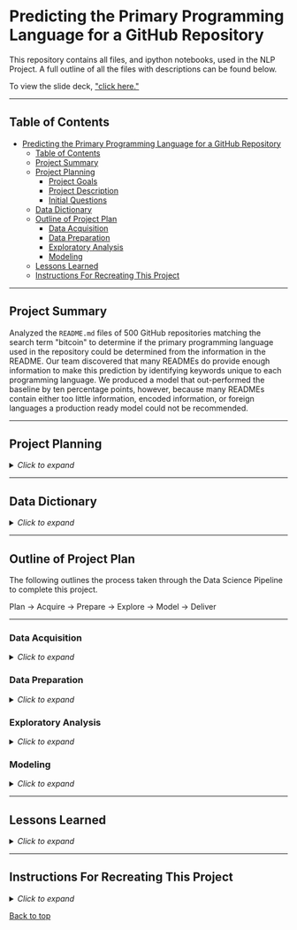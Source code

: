 # Predicting the Primary Programming Language for a GitHub Repository

This repository contains all files, and ipython notebooks, used in the NLP Project. A full outline of all the files with descriptions can be found below.

To view the slide deck, ["click here."](https://docs.google.com/presentation/d/1I_QQLWC0TRMOb0x_x64Gjn7MMuG_94kd-X5K00pr4kY/edit?usp=sharing) 


___

## Table of Contents

- [Predicting the Primary Programming Language for a GitHub Repository](#predicting-the-primary-programming-language-for-a-github-repository)
  - [Table of Contents](#table-of-contents)
  - [Project Summary](#project-summary)
  - [Project Planning](#project-planning)
    - [Project Goals](#project-goals)
    - [Project Description](#project-description)
    - [Initial Questions](#initial-questions)
  - [Data Dictionary](#data-dictionary)
  - [Outline of Project Plan](#outline-of-project-plan)
    - [Data Acquisition](#data-acquisition)
    - [Data Preparation](#data-preparation)
    - [Exploratory Analysis](#exploratory-analysis)
    - [Modeling](#modeling)
  - [Lessons Learned](#lessons-learned)
  - [Instructions For Recreating This Project](#instructions-for-recreating-this-project)

___

## Project Summary

Analyzed the `README.md` files of 500 GitHub repositories matching the search term "bitcoin" to determine if the primary programming language used in the repository could be determined from the information in the README. Our team discovered that many READMEs do provide enough information to make this prediction by identifying keywords unique to each programming language. We produced a model that out-performed the baseline by ten percentage points, however, because many READMEs contain either too little information, encoded information, or foreign languages a production ready model could not be recommended.

___

## Project Planning

<details><summary><i>Click to expand</i></summary>

### Project Goals

Determine the primary programming language of a GitHub repository by using natural language processing (NLP) techniques on their `README.md`.

### Project Description

GitHub is where over 83 million developers shape the future of software, together. This software is hosted on the site in "repositories". Aside from from acting as a home for open source coding, GitHub offers several interesting features in the repo's. One particular feature, that we will be investigating in this project, is the programming language percentage.

The programming language percentage is an infographic on the home page of every repo on GitHub. It indicates the percentage of each programming language in that particular repo. For most repo's there is a clear primary programming language (many have only 1 language).

Another common attribute of GitHub repo's is the `README.md`. The `README.md` is a file that generally contains an introduction to the repo, explains the purpose of the code, and shares instructions for running the code.

In this project, we will attempt to use data from the `README.md` to predict what language that repo is primarilly coded in. We are specifically interested in repo's related to the search term "bitcoin". We use the top 500 results for the search term "bitcoin" to obtain the data used for this project.

### Initial Questions

1. Can we predict the programming language of a repo by using NLP on the `README.md`?
2. Is there a statistically significant difference between `README.md` lengths for the top 3 most common languages?
3. Can the presence of certain keywords be used to identify the main programming language for a repository?
4. Are there bi-grams that are unique to one of the top 3 most common programming languages?
5. Is there a statistically significant difference in sentiment analysis between `REAMDE.md` files for the top 3 most common languages?

</details>

___

## Data Dictionary

<details><summary><i>Click to expand</i></summary>


| Variable              | Meaning      |
| --------------------- | ------------ |
| repo | Path to repository on github.com |
| language | Primary programming language in repository |
| readme | Contains full contents of the repository's "README.md" |
| clean | Contains the normalized, and tokenized, contents of the repository's "README.md" with stopwords removed |
| stemmed | Contains the stemmed words from the clean "README.md" text |
| lemmatized | Contains the lemmatized words from the clean "README.md" text |
| contains_python_keywords | Whether or not a README contains keywords common to Python repositories |
| contains_cpp_keywords | Whether or not a README contains keywords common to C++ repositories |
| contains_js_keywords | Whether or not a README contains keywords common to JavaScript repositories |

</details>

___

## Outline of Project Plan

The following outlines the process taken through the Data Science Pipeline to complete this project.

Plan &#8594; Acquire &#8594; Prepare &#8594; Explore &#8594; Model &#8594; Deliver

---
### Data Acquisition

<details><summary><i>Click to expand</i></summary>

**Acquisition Files:**

- acquire_urls.ipynb: Contains instructions for pulling a list of repository URLs matching the search term "bitcoin". It should be noted that this script was executed on May 16, 2022 and may produce different results at a later date. For reproducibility, a cache file containing the specific URLs used for this project is provided with the repository.
- urls.csv: A cache file containing URLs for the repositories used for this project.
- acquire.py: A python script containing code that pulls the repo path, language, and readme from list of repo's in urls.csv.

**Steps Taken:**

- This search is done via GitHub's API and a list is extracted that contains the url path to 500 related repos.
- A list of URLs for repositories matching the search term "bitcoin" is collected using the Github API. In order to have ample data to work with N URLs are acquired.
- The list of URLs is used to acquire the `README.md` file and primary programming language for each repository using the Github API. This can be a time consuming process.
- The readme's from each repo are pulled through the API and compiled to return a .json file with the aforementioned keys and values.

</details>

### Data Preparation

<details><summary><i>Click to expand</i></summary>

**Preparation Files:**

- prepare.ipynb: Contains instructions for preparing the data and testing the prepare.py module.
- prepare.py: Contains functions used for preparing the readme's for exploration and modeling.
- preprocessing.py: Contains functions used for preprocessing data for exploration and modeling such as splitting data.

**Steps Taken:**

- Now begins the challenge of quantizing communications in the english lanuage. NLP attempts to do just that by utilizing cutting edge computational power. Common parsing techniques are used on the original corpus collected from GitHub.
- In this project, the contents of an individual `README.md` are treated as a document. Each document is changed to all lower case letters, has punctuation removed, is tokenized, and has stop-words removed as a function of basic cleaning. Below are all the steps in preparing the data:
  - lowering the case of all words
  - removing punctuation
  - tokenization
  - removing stop words
  - column name changed
  - languages other than top 3 consolidated to 'other'
- The top 3 programming languages are Python, C++, and JavaScript which are each given their own classification class.
- Further preprocessing includes stemming and lemmetization.
- Column names are changed for convenience and all languages other than the top 3 are consolidated into the category 'other'.
- The tidied strings are returned in a single Pandas dataframe.

</details>

### Exploratory Analysis

<details><summary><i>Click to expand</i></summary>

**Exploratory Analysis Files:**

- explore.ipynb: Contains all steps taken and decisions made in the exploration phase with key takeaways.
- explore.py: Contains functions used for producing visualizations and conducting statistical tests in the final report notebook.

**Steps Taken:**

- First the data is split into three datasets: train, validate, and test. The training dataset is explored in the explore notebook and used later for training machine learning models. The validate and test datasets are used as unseen data to determine how the machine learning models perform on unseen data.
- The overall word frequencies are explored for the clean, stemmed, and lemmatized text to determine if there is any difference in word frequencies for each prepared README data.
- The word frequencies for each target class (Python, C++, JavaScript, and Other) are explored to determine if there are common words unique to each programming language.
- Bi-gram and Tri-gram analysis is conducted to determine if there are unique bi-grams or tri-grams for any of the target classes.
- Word clouds are produced for presentation purposes.
- The length of the README files is compared for each target class to determine if READMEs on average vary in size for different primary programming languages.
- Sentiment analysis is conducted for all target classes to determine if there is any significant difference in sentiment for each programming lanugage.

</details>

### Modeling

<details><summary><i>Click to expand</i></summary>

**Modeling Files:**

- model.ipynb: Contains all steps taken and decisions made in the modeling phase with key takeaways.
- Nichols_work.ipynb: Entire corpus of code for modeling the repo's `README.md`.
- model.py: Modeling procedures functionized for final report.

**Steps Taken:**

- First we take the prepared data from above and isolate the target from the features. Both, feature and target, are further divided into train, test, and validate dataframes.
- To better help our models read English we will tokenize each word in the document.
- Tokenized documents are then processed to remove any confusion about word meaning. There are two methods used to extract the root / stem word, they are stemming and lemmatization.
- Finally, stop words (such as "to", "and", "a", etc...) are removed.
- This particular corpus lends itself perfectly to a classification model. Therefore, we will use a decision tree to predict which programming language each README.md is referencing.
- In this project we use a decision tree with a max depth of 5.
- Each corpus was engineered for easier processing by the model. The features were engineered using a count vectorizer (CV) and a TF-IDF vectorizer (TF-IDF).

</details>

___

## Lessons Learned

<details><summary><i>Click to expand</i></summary>

We feel confident that the natural language of a GitHub `README.md` can be used to predict the programming language of that repository. While our top model did perform better than the baseline prediction of `'other'`, the performance of the models in this report would not be recommended for production. Here are some of the key takeaways we garnered during our data science pipeline.

While acquiring data, early tests were ran with 100 repo's. The low number of documents wasn't enough to adequately train the model. In later versions we used 500 repo's. For higher quality results, we recommend collecting as many repo's as possible from the results of the search query.

Data preparation included the full gambit of natural language preprocessing. We would recommend the same procedure as above.

Our exploration of the corpora exposed what we might have suspected; the various programing languages have a unique dialect which can be used to identify them. Consequently, when the `README.md` had very few words, was not properly written, or had encoded information, our model had a harder time classifying the repo. In future iterations, we would recommend setting a minimum word count per document. Document length was also shown to significantly indicate when a document belongs to the "JavaScript" or "C++" class. Future models may take advantage of these findings. Lastly we saw that some bigrams where characteristic of the separate languages.

Our first pass at modeling was promising. Our best decision tree had an accuracy of 72% on validate and 65% on test, which beat the baseline accuracy of 56%. That model used a TF-IDF vectorizer on the `'clean'` corpus. We believe using other classification models, such as random forest or naive bayes, in conjunction with optimized parameters like max depth or larger n-grams will yield reliable, production ready results.

In this project, we have shown that the programming language of a GitHub repo can be correctly classified by the contents of the `README.md`. If time allowed and the following considerations were implemented in code, we suspect the result would be higher in accuracy and more consistent on unseen data.

**Next Steps:**
Other types of models, including Naive Bayes, which we attempted but found too computationally costly to work on our dataset, could and should be evaluated. In the case of Naive Bayes, we will need to use a decidedly smaller and more selectively targeted set of features. We did attempt to use a Naive Bayes model using some of the features we engineered, but the results were not as promising as the decision tree performance. As a next step we would like to take the time to engineer additional features that may prove helpful.

We noticed that many READMEs were not helpful for our purposes. For instance, some READMEs were very brief without any information about the tools used. Others were in foreign languages. Still others had encoded information which gets parsed out by the preparation script. As a next step we would like to separate problematic READMEs such as those mentioned from those that do provide useful information. We would like to determine how our models could perform with information rich READMEs vs. those that are scarce with information.

</details>

___

## Instructions For Recreating This Project

<details><summary><i>Click to expand</i></summary>

1. Clone this repository into your local machine using the following command:
```bash
git clone git@github.com:Garcia-Hensley-Nichols-NLP-project/GHN-NLP-project.git
```
2. You will need Natural Language Tool Kit (NLKT), Pandas, Numpy, Matplotlib, Seaborn, and SKLearn installed on your machine.
3. Please run `python acquire.py` in a terminal to acquire the `data.json` file.
4. Now you can start a Jupyter Notebook session and execute the code blocks in the `final_report.ipynb` notebook.

</details>

[Back to top](#predicting-the-primary-programming-language-for-a-github-repository)
